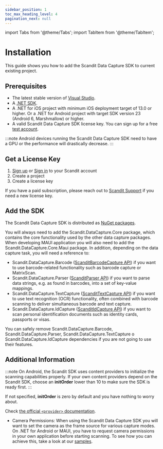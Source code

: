 ```yaml
---
sidebar_position: 1
toc_max_heading_level: 4
pagination_next: null
---
```


import Tabs from '@theme/Tabs';
import TabItem from '@theme/TabItem';

# Installation

This guide shows you how to add the Scandit Data Capture SDK to current existing project.

## Prerequisites

- The latest stable version of [Visual Studio](https://visualstudio.microsoft.com/).
- A [.NET SDK](https://dotnet.microsoft.com/en-us/download/dotnet/6.0).
- A .NET for iOS project with minimum iOS deployment target of 13.0 or higher. Or a .NET for Android project with target SDK version 23 (Android 6, Marshmallow) or higher.
- A valid Scandit Data Capture SDK license key. You can sign up for a free [test account](https://ssl.scandit.com/dashboard/sign-up?p=test&utm%5Fsource=documentation).

:::note
Android devices running the Scandit Data Capture SDK need to have a GPU or the performance will drastically decrease.
:::

## Get a License Key

1. [Sign up](https://ssl.scandit.com/dashboard/sign-up?p=test) or [Sign in](https://ssl.scandit.com/dashboard/sign-in) to your Scandit account
2. Create a project
3. Create a license key

If you have a paid subscription, please reach out to [Scandit Support](mailto:support%40scandit.com) if you need a new license key.

## Add the SDK

The Scandit Data Capture SDK is distributed as [NuGet packages](https://www.nuget.org/packages?q=scandit).

You will always need to add the Scandit.DataCapture.Core package, which contains the core functionality used by the other data capture packages. When developing MAUI application you will also need to add the Scandit.DataCapture.Core.Maui package. In addition, depending on the data capture task, you will need a reference to:

- Scandit.DataCapture.Barcode ([ScanditBarcodeCapture API](https://docs.scandit.com/data-capture-sdk/dotnet.android/barcode-capture/api.html)) if you want to use barcode-related functionality such as barcode capture or MatrixScan.
- Scandit.DataCapture.Parser ([ScanditParser API](https://docs.scandit.com/data-capture-sdk/dotnet.android/parser/api.html)) if you want to parse data strings, e.g. as found in barcodes, into a set of key-value mappings.
- Scandit.DataCapture.TextCapture ([ScanditTextCapture API](https://docs.scandit.com/data-capture-sdk/dotnet.android/text-capture/api.html)) if you want to use text recognition (OCR) functionality, often combined with barcode scanning to deliver simultaneous barcode and text capture.
- Scandit.DataCapture.IdCapture ([ScanditIdCapture API](https://docs.scandit.com/data-capture-sdk/dotnet.android/id-capture/api.html)) if you want to scan personal identification documents such as identity cards, passports or visas.

You can safely remove Scandit.DataCapture.Barcode, Scandit.DataCapture.Parser, Scandit.DataCapture.TextCapture o Scandit.DataCapture.IdCapture dependencies if you are not going to use their features.

## Additional Information

:::note
On Android, the Scandit SDK uses content providers to initialize the scanning capabilities properly. If your own content providers depend on the Scandit SDK, choose an **initOrder** lower than 10 to make sure the SDK is ready first.
:::

If not specified, **initOrder** is zero by default and you have nothing to worry about.

Check [the official `<provider>` documentation](https://developer.android.com/guide/topics/manifest/provider-element).

- Camera Permissions: When using the Scandit Data Capture SDK you will want to set the camera as the frame source for various capture modes. On .NET for Android or MAUI, you have to request camera permissions in your own application before starting scanning. To see how you can achieve this, take a look at our [samples](https://github.com/Scandit/datacapture-dotnet-samples).

